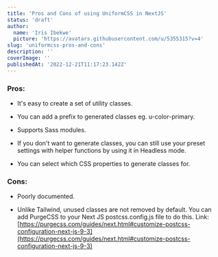 ```yaml
---
title: 'Pros and Cons of using UniformCSS in NextJS'
status: 'draft'
author:
  name: 'Iris Ibekwe'
  picture: 'https://avatars.githubusercontent.com/u/5355315?v=4'
slug: 'uniformcss-pros-and-cons'
description: ''
coverImage: ''
publishedAt: '2022-12-21T11:17:23.142Z'
---
```


### Pros:

- It's easy to create a set of utility classes.

- You can add a prefix to generated classes eg. u-color-primary.

- Supports Sass modules.

- If you don't want to generate classes, you can still use your preset settings with helper functions by using it in Headless mode.

- You can select which CSS properties to generate classes for.

### Cons:

- Poorly documented.

- Unlike Tailwind, unused classes are not removed by default. You can add PurgeCSS to your Next JS postcss.config.js file to do this. Link: [https://purgecss.com/guides/next.html#customize-postcss-configuration-next-js-9-3](https://purgecss.com/guides/next.html#customize-postcss-configuration-next-js-9-3)

